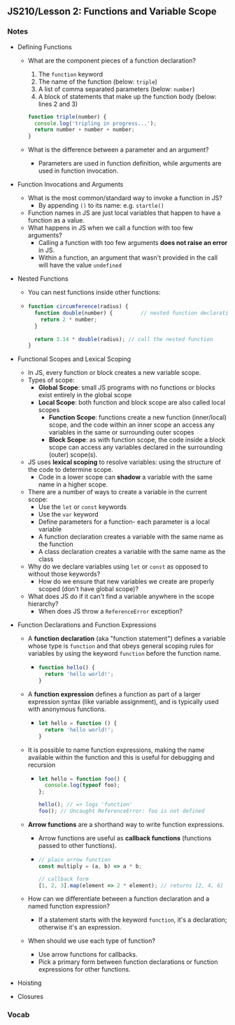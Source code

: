 ## JS210/Lesson 2: Functions and Variable Scope



### Notes

* Defining Functions

  * What are the component pieces of a function declaration?

    1. The `function` keyword
    2. The name of the function (below: `triple`)
    3. A list of comma separated parameters (below: `number`)
    4. A block of statements that make up the function body (below: lines 2 and 3)

    ```javascript
    function triple(number) {
      console.log('tripling in progress...');
      return number + number + number;
    }
    ```

  * What is the difference between a parameter and an argument?

    * Parameters are used in function definition, while arguments are used in function invocation.

* Function Invocations and Arguments

  * What is the most common/standard way to invoke a function in JS?
    * By appending `()` to its name: e.g. `startle()`
  * Function names in JS are just local variables that happen to have a function as a value.
  * What happens in JS when we call a function with too few arguments?
    * Calling a function with too few arguments **does not raise an error** in JS.
    * Within a function, an argument that wasn't provided in the call will have the value `undefined`

* Nested Functions

  * You can nest functions inside other functions:

  * ```javascript
    function circumference(radius) {
      function double(number) {			// nested function declaration
        return 2 * number;
      }
      
      return 3.14 * double(radius); // call the nested function
    }
    ```

* Functional Scopes and Lexical Scoping

  * In JS, every function or block creates a new variable scope.
  * Types of scope:
    * **Global Scope**: small JS programs with no functions or blocks exist entirely in the global scope
    * **Local Scope**: both function and block scope are also called local scopes
      * **Function Scope**: functions create a new function (inner/local) scope, and the code within an inner scope an access any variables in the same or surrounding outer scopes
      * **Block Scope**: as with function scope, the code inside a block scope can access any variables declared in the surrounding (outer) scope(s).
  * JS uses **lexical scoping** to resolve variables: using the structure of the code to determine scope.
    * Code in a lower scope can **shadow** a variable with the same name in a higher scope.
  * There are a number of ways to create a variable in the current scope:
    * Use the `let` or `const` keywords
    * Use the `var` keyword
    * Define parameters for a function- each parameter is a local variable
    * A function declaration creates a variable with the same name as the function
    * A class declaration creates a variable with the same name as the class
  * Why do we declare variables using `let` or `const` as opposed to without those keywords?
    * How do we ensure that new variables we create are properly scoped (don't have global scope)?
  * What does JS do if it can't find a variable anywhere in the scope hierarchy?
    * When does JS throw a `ReferenceError` exception?

* Function Declarations and Function Expressions

  * A **function declaration** (aka "function statement") defines a variable whose type is `function` and that obeys general scoping rules for variables by using the keyword `function` before the function name.

    * ```javascript
      function hello() {
        return 'hello world!';
      }
      ```

  * A **function expression** defines a function as part of a larger expression syntax (like variable assignment), and is typically used with anonymous functions.

    * ```javascript
      let hello = function () {
        return 'hello world!';
      }
      ```

  * It is possible to name function expressions, making the name available within the function and this is useful for debugging and recursion

    * ```javascript
      let hello = function foo() {
        console.log(typeof foo);
      };
      
      hello(); // => logs 'function'
      foo(); // Uncaught ReferenceError: foo is not defined
      ```

  * **Arrow functions** are a shorthand way to write function expressions.

    * Arrow functions are useful as **callback functions** (functions passed to other functions).

    * ```javascript
      // plain arrow function
      const multiply = (a, b) => a * b;
      
      // callback form
      [1, 2, 3].map(element => 2 * element); // returns [2, 4, 6]
      ```

  * How can we differentiate between a function declaration and a named function expression?

    * If a statement starts with the keyword `function`, it's a declaration; otherwise it's an expression.

  * When should we use each type of function?

    * Use arrow functions for callbacks.
    * Pick a primary form between function declarations or function expressions for other functions.

* Hoisting

* Closures

### Vocab